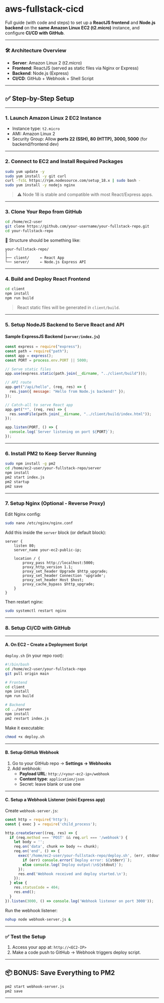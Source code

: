# aws-fullstack-cicd
Full guide (with code and steps) to set up a **ReactJS frontend** and **Node.js backend** on the **same Amazon Linux EC2 (t2.micro)** instance, and configure **CI/CD with GitHub**.

---

### 🛠️ Architecture Overview

- **Server**: Amazon Linux 2 (t2.micro)
- **Frontend**: ReactJS (served as static files via Nginx or Express)
- **Backend**: Node.js (Express)
- **CI/CD**: GitHub + Webhook + Shell Script

---

## ✅ Step-by-Step Setup

---

### **1. Launch Amazon Linux 2 EC2 Instance**

- Instance type: `t2.micro`
- AMI: Amazon Linux 2
- Security Group: Allow **ports 22 (SSH), 80 (HTTP), 3000, 5000** (for backend/frontend dev)

---

### **2. Connect to EC2 and Install Required Packages**

```bash
sudo yum update -y
sudo yum install -y git curl
curl -fsSL https://rpm.nodesource.com/setup_18.x | sudo bash -
sudo yum install -y nodejs nginx
```

> ⚠️ Node 18 is stable and compatible with most React/Express apps.

---

### **3. Clone Your Repo from GitHub**

```bash
cd /home/ec2-user
git clone https://github.com/your-username/your-fullstack-repo.git
cd your-fullstack-repo
```

📁 Structure should be something like:
```
your-fullstack-repo/
│
├── client/     ← React App
└── server/     ← Node.js Express API
```

---

### **4. Build and Deploy React Frontend**

```bash
cd client
npm install
npm run build
```

> React static files will be generated in `client/build`.

---

### **5. Setup NodeJS Backend to Serve React and API**

#### **Sample ExpressJS Backend (`server/index.js`)**

```js
const express = require("express");
const path = require("path");
const app = express();
const PORT = process.env.PORT || 5000;

// Serve static files
app.use(express.static(path.join(__dirname, "../client/build")));

// API route
app.get("/api/hello", (req, res) => {
  res.json({ message: "Hello from Node.js backend!" });
});

// Catch-all to serve React app
app.get("*", (req, res) => {
  res.sendFile(path.join(__dirname, "../client/build/index.html"));
});

app.listen(PORT, () => {
  console.log(`Server listening on port ${PORT}`);
});
```

---

### **6. Install PM2 to Keep Server Running**

```bash
sudo npm install -g pm2
cd /home/ec2-user/your-fullstack-repo/server
npm install
pm2 start index.js
pm2 startup
pm2 save
```

---

### **7. Setup Nginx (Optional - Reverse Proxy)**

Edit Nginx config:

```bash
sudo nano /etc/nginx/nginx.conf
```

Add this inside the `server` block (or default block):

```nginx
server {
    listen 80;
    server_name your-ec2-public-ip;

    location / {
        proxy_pass http://localhost:5000;
        proxy_http_version 1.1;
        proxy_set_header Upgrade $http_upgrade;
        proxy_set_header Connection 'upgrade';
        proxy_set_header Host $host;
        proxy_cache_bypass $http_upgrade;
    }
}
```

Then restart nginx:

```bash
sudo systemctl restart nginx
```

---

### **8. Setup CI/CD with GitHub**

---

#### **A. On EC2 – Create a Deployment Script**

`deploy.sh` (in your repo root):

```bash
#!/bin/bash
cd /home/ec2-user/your-fullstack-repo
git pull origin main

# Frontend
cd client
npm install
npm run build

# Backend
cd ../server
npm install
pm2 restart index.js
```

Make it executable:
```bash
chmod +x deploy.sh
```

---

#### **B. Setup GitHub Webhook**

1. Go to your GitHub repo → **Settings → Webhooks**
2. Add webhook:
   - **Payload URL**: `http://<your-ec2-ip>/webhook`
   - **Content type**: `application/json`
   - Secret: leave blank or use one

---

#### **C. Setup a Webhook Listener (mini Express app)**

Create `webhook-server.js`:

```js
const http = require('http');
const { exec } = require('child_process');

http.createServer((req, res) => {
  if (req.method === 'POST' && req.url === '/webhook') {
    let body = '';
    req.on('data', chunk => body += chunk);
    req.on('end', () => {
      exec('/home/ec2-user/your-fullstack-repo/deploy.sh', (err, stdout, stderr) => {
        if (err) console.error(`Deploy error: ${stderr}`);
        else console.log(`Deploy output:\n${stdout}`);
      });
      res.end('Webhook received and deploy started.\n');
    });
  } else {
    res.statusCode = 404;
    res.end();
  }
}).listen(3000, () => console.log('Webhook listener on port 3000'));
```

Run the webhook listener:
```bash
nohup node webhook-server.js &
```

---

### ✅ Test the Setup

1. Access your app at: `http://<EC2-IP>`
2. Make a code push to GitHub → Webhook triggers deploy script.

---

## 📦 BONUS: Save Everything to PM2

```bash
pm2 start webhook-server.js
pm2 save
```

---

